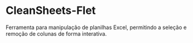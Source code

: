# CleanSheets-Flet
Ferramenta para manipulação de planilhas Excel, permitindo a seleção e remoção de colunas de forma interativa.
